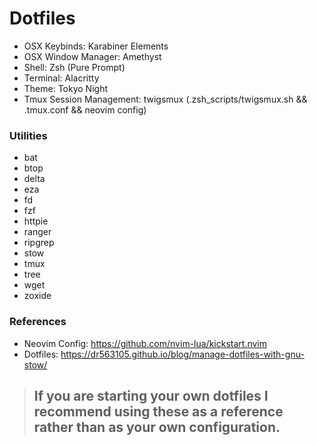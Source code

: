 # Dotfiles
- OSX Keybinds: Karabiner Elements
- OSX Window Manager: Amethyst
- Shell: Zsh (Pure Prompt)
- Terminal: Alacritty
- Theme: Tokyo Night
- Tmux Session Management: twigsmux (.zsh_scripts/twigsmux.sh && .tmux.conf && neovim config)

### Utilities
- bat
- btop
- delta
- eza
- fd
- fzf
- httpie
- ranger
- ripgrep
- stow
- tmux
- tree
- wget
- zoxide

### References
- Neovim Config: https://github.com/nvim-lua/kickstart.nvim
- Dotfiles: https://dr563105.github.io/blog/manage-dotfiles-with-gnu-stow/

> ## If you are starting your own dotfiles I recommend using these as a reference rather than as your own configuration.
